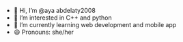 - 👋 Hi, I’m @aya abdelaty2008
- 👀 I’m interested in C++ and python
- 🌱 I’m currently learning web development and mobile app 
- 😄 Pronouns: she/her

<!---
ayaabdelay2008/ayaabdelay2008 is a ✨ special ✨ repository because its `README.md` (this file) appears on your GitHub profile.
You can click the Preview link to take a look at your changes.
--->
